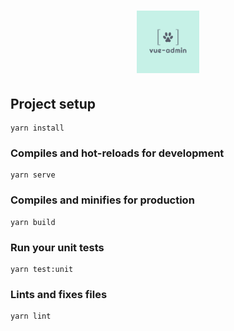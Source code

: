 <h1 style="text-align:center;">
    <img src="./logo.png" width="100px" height="100px" alt="admin-login"/>
</h1>

## Project setup
```
yarn install
```

### Compiles and hot-reloads for development
```
yarn serve
```

### Compiles and minifies for production
```
yarn build
```

### Run your unit tests
```
yarn test:unit
```

### Lints and fixes files
```
yarn lint
```
